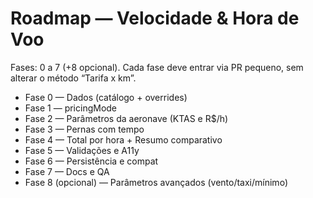 # Roadmap — Velocidade & Hora de Voo
Fases: 0 a 7 (+8 opcional). Cada fase deve entrar via PR pequeno, sem alterar o método “Tarifa x km”.
- Fase 0 — Dados (catálogo + overrides)
- Fase 1 — pricingMode
- Fase 2 — Parâmetros da aeronave (KTAS e R$/h)
- Fase 3 — Pernas com tempo
- Fase 4 — Total por hora + Resumo comparativo
- Fase 5 — Validações e A11y
- Fase 6 — Persistência e compat
- Fase 7 — Docs e QA
- Fase 8 (opcional) — Parâmetros avançados (vento/taxi/mínimo)
